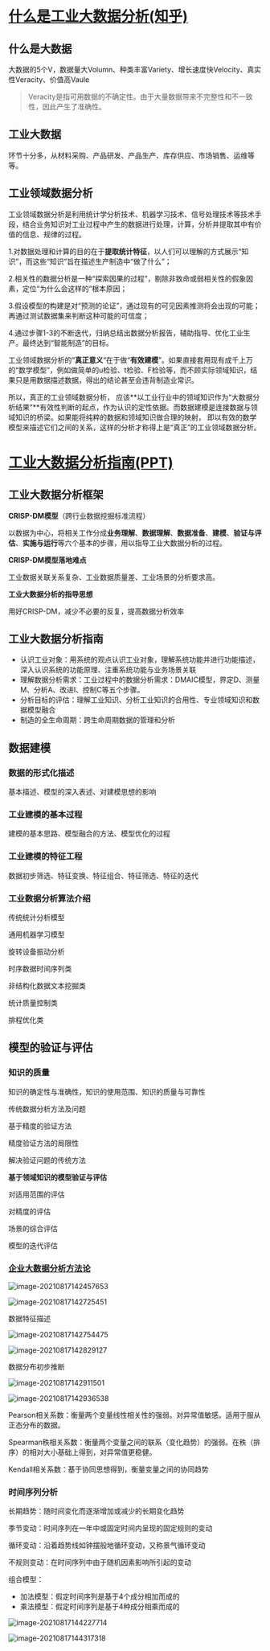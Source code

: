 # [什么是工业大数据分析(知乎)](https://www.zhihu.com/question/61176122/answer/976147629?utm_source=wechat_session)

## 什么是大数据

大数据的5个V，数据量大Volumn、种类丰富Variety、增长速度快Velocity、真实性Veracity、价值高Vaule

> Veracity是指可用数据的不确定性。由于大量数据带来不完整性和不一致性，因此产生了准确性。

## 工业大数据

环节十分多，从材料采购、产品研发、产品生产、库存供应、市场销售、运维等等。

## 工业领域数据分析

工业领域数据分析是利用统计学分析技术、机器学习技术、信号处理技术等技术手段，结合业务知识对工业过程中产生的数据进行处理，计算，分析并提取其中有价值的信息、规律的过程。



1.对数据处理和计算的目的在于**提取统计特征**，以人们可以理解的方式展示“知识”，而这些“知识”旨在描述生产制造中“做了什么”；

2.相关性的数据分析是一种“探索因果的过程”，剔除非致命或弱相关性的假象因素，定位“为什么会这样的”根本原因；

3.假设模型的构建是对“预测的论证”，通过现有的可见因素推测将会出现的可能；再通过测试数据集来判断这种可能的可信度；

4.通过步骤1-3的不断迭代，归纳总结出数据分析报告，辅助指导、优化工业生产。最终达到“智能制造”的目标。



工业领域数据分析的“**真正意义**“在于做“**有效建模**”。如果直接套用现有成千上万的“数学模型”，例如做简单的u检验、t检验、F检验等，而不顾实际领域知识，结果只是用数据描述数据，得出的结论甚至会违背制造业常识。

所以，真正的工业领域数据分析， 应该**以工业行业中的领域知识作为“大数据分析结果”**有效性判断的起点，作为认识的定性依据。而数据建模是连接数据与领域知识的桥梁。如果能将纯粹的数据和领域知识做合理的映射， 即以有效的数学模型来描述它们之间的关系，这样的分析才称得上是“真正”的工业领域数据分析。

# [工业大数据分析指南(PPT)](https://wenku.baidu.com/view/deedc31b4973f242336c1eb91a37f111f1850d95.html)

## 工业大数据分析框架

**CRISP-DM模型**（跨行业数据挖掘标准流程）

以数据为中心，将相关工作分成**业务理解**、**数据理解**、**数据准备**、**建模**、**验证与评估**、**实施与运行**等六个基本的步骤，用以指导工业大数据分析的过程。

**CRISP-DM模型落地难点**

工业数据关联关系复杂、工业数据质量差、工业场景的分析要求高。

**工业大数据分析的指导思想**

用好CRISP-DM，减少不必要的反复，提高数据分析效率

## 工业大数据分析指南

- 认识工业对象：用系统的观点认识工业对象，理解系统功能并进行功能描述，深入认识系统的功能原理、注重系统功能与业务场景关联
- 理解数据分析需求：工业过程中的数据分析需求：DMAIC模型，界定D、测量M、分析A、改进I、控制C等五个步骤。
- 分析目标的评估：理解工业知识、分析工业知识的合用性、专业领域知识和数据模型融合
- 制造的全生命周期：跨生命周期数据的管理和分析

## 数据建模

### 数据的形式化描述

基本描述、模型的深入表述、对建模思想的影响

### 工业建模的基本过程

建模的基本思路、模型融合的方法、模型优化的过程

### 工业建模的特征工程

数据初步筛选、特征变换、特征组合、特征筛选、特征的迭代

### 工业数据分析算法介绍

传统统计分析模型

通用机器学习模型

旋转设备振动分析

时序数据时间序列类

非结构化数据文本挖掘类

统计质量控制类

排程优化类

## 模型的验证与评估

### 知识的质量

知识的确定性与准确性，知识的使用范围、知识的质量与可靠性

传统数据分析方法及问题

基于精度的验证方法

精度验证方法的局限性

解决验证问题的传统方法

**基于领域知识的模型验证与评估**

对适用范围的评估

对精度的评估

场景的综合评估

模型的迭代评估

### [企业大数据分析方法论](https://www.docin.com/p-2564208438.html)

![image-20210817142457653](img/image-20210817142457653.png)

![image-20210817142725451](img/image-20210817142725451.png)

数据特征描述

![image-20210817142754475](img/image-20210817142754475.png)

![image-20210817142829127](img/image-20210817142829127.png)

数据分布初步推断

![image-20210817142911501](img/image-20210817142911501.png)

![image-20210817142936538](img/image-20210817142936538.png)

Pearson相关系数：衡量两个变量线性相关性的强弱。对异常值敏感。适用于服从正态分布的数据。

Spearman秩相关系数：衡量两个变量之间的联系（变化趋势）的强弱。在秩（排序）的相对大小基础上得到，对异常值更稳健。

Kendall相关系数：基于协同思想得到，衡量变量之间的协同趋势

### 时间序列分析

长期趋势：随时间变化而逐渐增加或减少的长期变化趋势

季节变动：时间序列在一年中或固定时间内呈现的固定规则的变动

循环变动：沿着趋势线如钟摆般地循环变动，又称景气循环变动

不规则变动：在时间序列中由于随机因素影响所引起的变动

组合模型：

- 加法模型：假定时间序列是基于4个成分相加而成的
- 乘法模型：假定时间序列是基于4种成分相乘而成的

![image-20210817144227714](img/image-20210817144227714.png)

![image-20210817144317318](img/image-20210817144317318.png)
